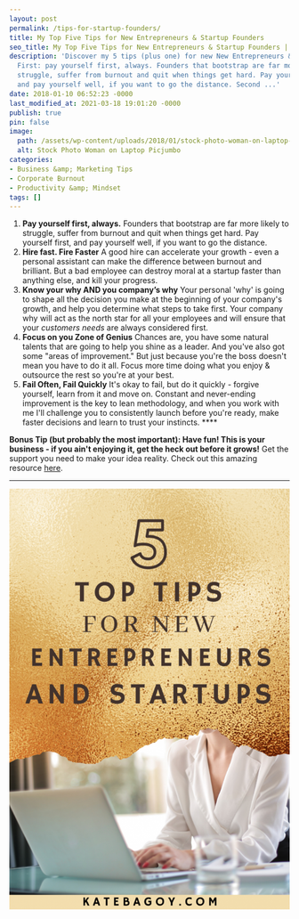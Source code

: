 ```yaml
---
layout: post
permalink: /tips-for-startup-founders/
title: My Top Five Tips for New Entrepreneurs & Startup Founders
seo_title: My Top Five Tips for New Entrepreneurs & Startup Founders | Kate Bagoy
description: 'Discover my 5 tips (plus one) for new New Entrepreneurs & Startup Founders.
  First: pay yourself first, always. Founders that bootstrap are far more likely to
  struggle, suffer from burnout and quit when things get hard. Pay yourself first,
  and pay yourself well, if you want to go the distance. Second ...'
date: 2018-01-10 06:52:23 -0000
last_modified_at: 2021-03-18 19:01:20 -0000
publish: true
pin: false
image:
  path: /assets/wp-content/uploads/2018/01/stock-photo-woman-on-laptop-picjumbo.jpg
  alt: Stock Photo Woman on Laptop Picjumbo
categories:
- Business &amp; Marketing Tips
- Corporate Burnout
- Productivity &amp; Mindset
tags: []
---
```

  1. **Pay yourself first, always.** Founders that bootstrap are far more likely to struggle, suffer from burnout and quit when things get hard. Pay yourself first, and pay yourself well, if you want to go the distance.
  2. **Hire fast. Fire Faster** A good hire can accelerate your growth - even a personal assistant can make the difference between burnout and brilliant. But a bad employee can destroy moral at a startup faster than anything else, and kill your progress.
  3. **Know your why AND you company’s why** Your personal 'why' is going to shape all the decision you make at the beginning of your company's growth, and help you determine what steps to take first. Your company why will act as the north star for all your employees and will ensure that your _customers needs_ are always considered first.
  4. **Focus on you Zone of Genius** Chances are, you have some natural talents that are going to help you shine as a leader. And you've also got some "areas of improvement." But just because you're the boss doesn't mean you have to do it all. Focus more time doing what you enjoy & outsource the rest so you're at your best.
  5. **Fail Often, Fail Quickly** It's okay to fail, but do it quickly - forgive yourself, learn from it and move on. Constant and never-ending improvement is the key to lean methodology, and when you work with me I'll challenge you to consistently launch before you're ready, make faster decisions and learn to trust your instincts. ****

**Bonus Tip (but probably the most important): Have fun! This is your business - if you ain't enjoying it, get the heck out before it grows!** Get the support you need to make your idea reality. Check out this amazing resource [here](https://go.katebagoy.com/ebook).

* * *

![](/assets/wp-content/uploads/2018/01/top-5-683x1024.png)
